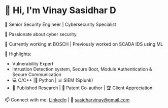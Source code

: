 # 👋 Hi, I'm Vinay Sasidhar D

🎯 Senior Security Engineer | Cybersecurity Specialist

🔐 Passionate about cyber security

📍 Currently working at BOSCH | Previously worked on SCADA IDS using ML

📘 Highlights:
-  Vulnerability Expert
-  Intrustion Detection system, Secure Boot, Module Authentication & Secure Communication
- 💻 C/C++ |🐍 Python | 📊 SIEM (Splunk)
- 📑 Published Research | 🧪 Patent Co-author | 🏆 Client Appreciation

📫 Connect with me: [LinkedIn](https://www.linkedin.com/in/vinay-sasidhar-d-0212vs) | 📧 sasidharvinay@gmail.com

